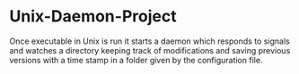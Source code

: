 # Unix-Daemon-Project
Once executable in Unix is run it starts a daemon which responds to signals and watches a directory keeping track of modifications and saving previous versions with a time stamp in a folder given by the configuration file.
